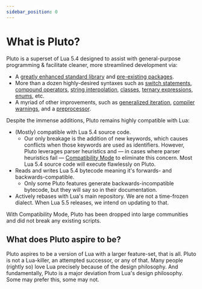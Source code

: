 ```yaml
---
sidebar_position: 0
---
```


# What is Pluto?
Pluto is a superset of Lua 5.4 designed to assist with general-purpose programming & facilitate cleaner, more streamlined development via:
- A [greatly enhanced standard library](<category/runtime-environment>) and [pre-existing packages](<Packages#noteworthy-packages-for-pluto>).
- More than a dozen highly-desired syntaxes such as [switch statements](<New Features/Switch Blocks>), [compound operators](<New Operators#compound-operators>), [string interpolation](<New Features/String Interpolation>), [classes](<New Features/Object-Oriented Programming#class-statement>), [ternary expressions](<New Features/Ternary Expressions>), [enums](<New Features/Enumerations>), etc.
- A myriad of other improvements, such as [generalized iteration](<QoL Improvements/Generalized Iteration>), [compiler warnings](<New Features/Compiler Warnings>), and a [preprocessor](<New Features/Preprocessing>).

Despite the immense additions, Pluto remains highly compatible with Lua:
- (Mostly) compatible with Lua 5.4 source code.
  - Our only breakage is the addition of new keywords, which causes conflicts when those keywords are used as identifiers. However, Pluto leverages parser heuristics and — in cases where parser heuristics fail — [Compatibility Mode](<Compatibility#compatibility-mode>) to eliminate this concern. Most Lua 5.4 source code will execute flawlessly on Pluto.
- Reads and writes Lua 5.4 bytecode meaning it's forwards- and backwards-compatible.
  - Only some Pluto features generate backwards-incompatible bytecode, but they will say so in their documentation.
- Actively rebases with Lua's main repository. We are not a time-frozen dialect. When Lua 5.5 releases, we intend on updating to that.

With Compatibility Mode, Pluto has been dropped into large communities and did not break any existing scripts.

## What does Pluto aspire to be?
Pluto aspires to be a version of Lua with a larger feature-set, that is all. Pluto is not a Lua-killer, an attempted successor, or any of that. Many people (rightly so) love Lua precisely because of the design philosophy. And fundamentally, Pluto is a major deviation from Lua's design philosophy. Some may prefer this, some may not.